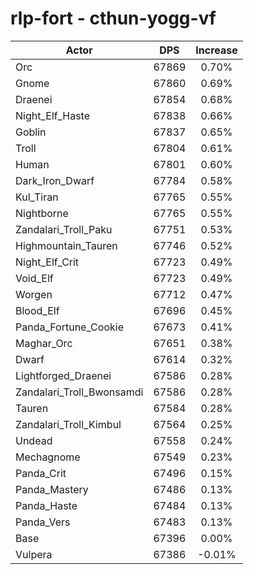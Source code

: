 # rlp-fort - cthun-yogg-vf
| Actor | DPS | Increase |
|---|:---:|:---:|
|Orc|67869|0.70%|
|Gnome|67860|0.69%|
|Draenei|67854|0.68%|
|Night_Elf_Haste|67838|0.66%|
|Goblin|67837|0.65%|
|Troll|67804|0.61%|
|Human|67801|0.60%|
|Dark_Iron_Dwarf|67784|0.58%|
|Kul_Tiran|67765|0.55%|
|Nightborne|67765|0.55%|
|Zandalari_Troll_Paku|67751|0.53%|
|Highmountain_Tauren|67746|0.52%|
|Night_Elf_Crit|67723|0.49%|
|Void_Elf|67723|0.49%|
|Worgen|67712|0.47%|
|Blood_Elf|67696|0.45%|
|Panda_Fortune_Cookie|67673|0.41%|
|Maghar_Orc|67651|0.38%|
|Dwarf|67614|0.32%|
|Lightforged_Draenei|67586|0.28%|
|Zandalari_Troll_Bwonsamdi|67586|0.28%|
|Tauren|67584|0.28%|
|Zandalari_Troll_Kimbul|67564|0.25%|
|Undead|67558|0.24%|
|Mechagnome|67549|0.23%|
|Panda_Crit|67496|0.15%|
|Panda_Mastery|67486|0.13%|
|Panda_Haste|67484|0.13%|
|Panda_Vers|67483|0.13%|
|Base|67396|0.00%|
|Vulpera|67386|-0.01%|
